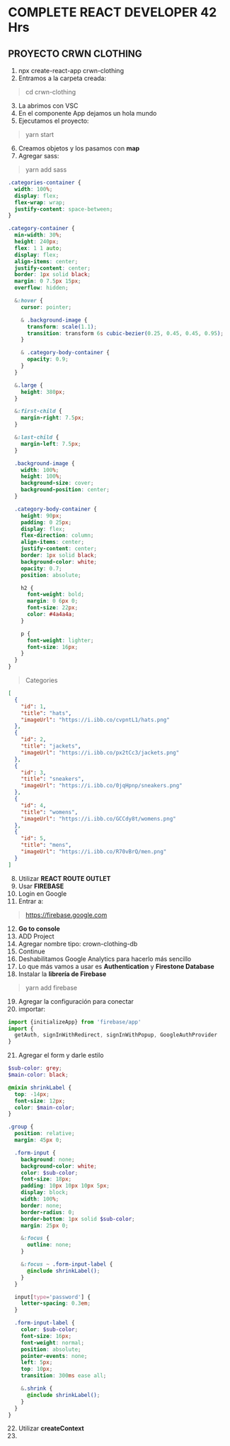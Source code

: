 # COMPLETE REACT DEVELOPER 42 Hrs

## PROYECTO CRWN CLOTHING

1. npx create-react-app crwn-clothing
2. Entramos a la carpeta creada:
> cd crwn-clothing

3. La abrimos con VSC
4. En el componente App dejamos un hola mundo
5. Ejecutamos el proyecto:
> yarn start

6. Creamos objetos y los pasamos con __map__
7. Agregar sass:
> yarn add sass

```scss
.categories-container {
  width: 100%;
  display: flex;
  flex-wrap: wrap;
  justify-content: space-between;
}

.category-container {
  min-width: 30%;
  height: 240px;
  flex: 1 1 auto;
  display: flex;
  align-items: center;
  justify-content: center;
  border: 1px solid black;
  margin: 0 7.5px 15px;
  overflow: hidden;

  &:hover {
    cursor: pointer;

    & .background-image {
      transform: scale(1.1);
      transition: transform 6s cubic-bezier(0.25, 0.45, 0.45, 0.95);
    }

    & .category-body-container {
      opacity: 0.9;
    }
  }

  &.large {
    height: 380px;
  }

  &:first-child {
    margin-right: 7.5px;
  }

  &:last-child {
    margin-left: 7.5px;
  }

  .background-image {
    width: 100%;
    height: 100%;
    background-size: cover;
    background-position: center;
  }

  .category-body-container {
    height: 90px;
    padding: 0 25px;
    display: flex;
    flex-direction: column;
    align-items: center;
    justify-content: center;
    border: 1px solid black;
    background-color: white;
    opacity: 0.7;
    position: absolute;

    h2 {
      font-weight: bold;
      margin: 0 6px 0;
      font-size: 22px;
      color: #4a4a4a;
    }

    p {
      font-weight: lighter;
      font-size: 16px;
    }
  }
}
```

> Categories

```json
[
  {
    "id": 1,
    "title": "hats",
    "imageUrl": "https://i.ibb.co/cvpntL1/hats.png"
  },
  {
    "id": 2,
    "title": "jackets",
    "imageUrl": "https://i.ibb.co/px2tCc3/jackets.png"
  },
  {
    "id": 3,
    "title": "sneakers",
    "imageUrl": "https://i.ibb.co/0jqHpnp/sneakers.png"
  },
  {
    "id": 4,
    "title": "womens",
    "imageUrl": "https://i.ibb.co/GCCdy8t/womens.png"
  },
  {
    "id": 5,
    "title": "mens",
    "imageUrl": "https://i.ibb.co/R70vBrQ/men.png"
  }
]

```

8. Utilizar __REACT ROUTE OUTLET__
9. Usar __FIREBASE__
10. Login en Google
11. Entrar a:
> https://firebase.google.com

12. __Go to console__
13. ADD Project
14. Agregar nombre tipo: crown-clothing-db
15. Continue
16. Deshabilitamos Google Analytics para hacerlo más sencillo
17. Lo que más vamos a usar es __Authentication__ y __Firestone Database__
18. Instalar la __librería de Firebase__
> yarn add firebase

19. Agregar la configuración para conectar
20. importar:

```jsx
import {initializeApp} from 'firebase/app'
import {
  getAuth, signInWithRedirect, signInWithPopup, GoogleAuthProvider   
}

```
21. Agregar el form y darle estilo

```scss
$sub-color: grey;
$main-color: black;

@mixin shrinkLabel {
  top: -14px;
  font-size: 12px;
  color: $main-color;
}

.group {
  position: relative;
  margin: 45px 0;

  .form-input {
    background: none;
    background-color: white;
    color: $sub-color;
    font-size: 18px;
    padding: 10px 10px 10px 5px;
    display: block;
    width: 100%;
    border: none;
    border-radius: 0;
    border-bottom: 1px solid $sub-color;
    margin: 25px 0;

    &:focus {
      outline: none;
    }

    &:focus ~ .form-input-label {
      @include shrinkLabel();
    }
  }

  input[type='password'] {
    letter-spacing: 0.3em;
  }

  .form-input-label {
    color: $sub-color;
    font-size: 16px;
    font-weight: normal;
    position: absolute;
    pointer-events: none;
    left: 5px;
    top: 10px;
    transition: 300ms ease all;

    &.shrink {
      @include shrinkLabel();
    }
  }
}
```
22. Utilizar __createContext__
23. 






































